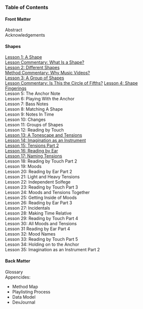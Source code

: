 ### Table of Contents

#### Front Matter
Abstract  
Acknowledgements  

#### Shapes
[Lesson 1: A Shape](/lessons/01-a-shape.md)  
  [Lesson Commentary: What Is a Shape?]()  
[Lesson 2: Different Shapes](02-different-shapes.md)  
  [Method Commentary: Why Music Videos?]()  
[Lesson 3: A Group of Shapes](/lessons/03-a-group.md)  
  [Lesson Commentary: Is This the Circle of Fifths?]()
[Lesson 4: Shape Fingerings](/lessons/04-shape-fingerings.md)  
Lesson 5: The Anchor Note  
Lesson 6: Playing With the Anchor  
Lesson 7: Bass Notes  
Lesson 8: Matching A Shape  
Lesson 9: Notes In Time  
Lesson 10: Changes  
Lesson 11: Groups of Shapes  
Lesson 12: Reading by Touch  
[Lesson 13: A Tonescape and Tensions](13-a-tonescape-and-tensions.md)  
[Lesson 14: Imagination as an Instrument](/lessons/14-imagination-as-an-instrument.md)  
[Lesson 15: Tensions Part 2]()  
[Lesson 16: Reading by Ear](/lessons/16-reading-by-ear.md)  
[Lesson 17: Naming Tensions]()  
Lesson 18: Reading by Touch Part 2  
Lesson 19: Moods  
Lesson 20: Reading by Ear Part 2  
Lesson 21: Light and Heavy Tensions  
Lesson 22: Independent Solfege  
Lesson 23: Reading by Touch Part 3  
Lesson 24: Moods and Tensions Together  
Lesson 25: Getting Inside of Moods  
Lesson 26: Reading by Ear Part 3  
Lesson 27: Incidentals  
Lesson 28: Making Time Relative  
Lesson 29: Reading by Touch Part 4  
Lesson 30: All Moods and Tensions  
Lesson 31 Reading by Ear Part 4  
Lesson 32: Mood Names  
Lesson 33: Reading by Touch Part 5  
Lesson 34: Holding on to the Anchor  
Lesson 35: Imagination as an Instrument Part 2  

#### Back Matter
Glossary  
Appencides:  

- Method Map
- Playlisting Process
- Data Model
- DevJournal

